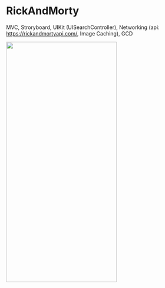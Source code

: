 # RickAndMorty

MVC,
Stroryboard,
UIKit (UISearchController),
Networking (api: https://rickandmortyapi.com/, Image Caching),
GCD

<img src="https://github.com/Vladchere/RickAndMorty/blob/main/sample.gif" width="300" height="650" />
